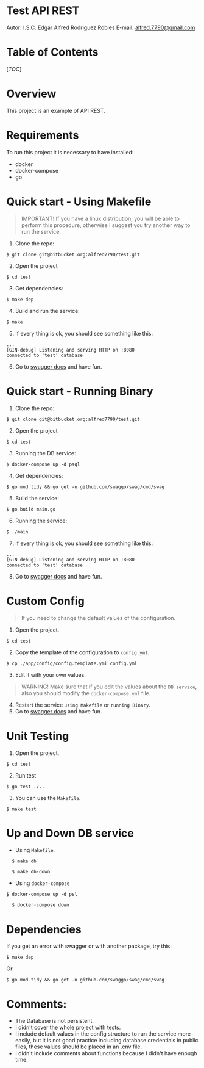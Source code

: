 # Test API REST
Autor: I.S.C. Edgar Alfred Rodriguez Robles
E-mail: alfred.7790@gmail.com

# Table of Contents
[_TOC_]

# Overview
This project is an example of API REST.

# Requirements
To run this project it is necessary to have installed:
- docker
- docker-compose
- go

# Quick start - Using Makefile
> IMPORTANT! If you have a linux distribution, you will be able to perform this procedure, otherwise I suggest you try another way to run the service.
1. Clone the repo:
```shell
$ git clone git@bitbucket.org:alfred7790/test.git
```
2. Open the project
```shell
$ cd test
```
3. Get dependencies:
```shell
$ make dep
```
4. Build and run the service:
```shell
$ make
```
5. If every thing is ok, you should see something like this:
```shell
...
[GIN-debug] Listening and serving HTTP on :8080
connected to 'test' database
```
6. Go to [swagger docs](http:localhost:8080/v1/swagger/index.html) and have fun.

# Quick start - Running Binary
1. Clone the repo:
```shell
$ git clone git@bitbucket.org:alfred7790/test.git
```
2. Open the project
```shell
$ cd test
```
3. Running the DB service:
```shell
$ docker-compose up -d psql
```
4. Get dependencies:
```shell
$ go mod tidy && go get -u github.com/swaggo/swag/cmd/swag
```
5. Build the service:
```shell
$ go build main.go
```
6. Running the service:
```shell
$ ./main
```
7. If every thing is ok, you should see something like this:
```shell
...
[GIN-debug] Listening and serving HTTP on :8080
connected to 'test' database
```
8. Go to [swagger docs](http:localhost:8080/v1/swagger/index.html) and have fun.

# Custom Config
> If you need to change the default values of the configuration.
1. Open the project.
```shell
$ cd test
```
2. Copy the template of the configuration to `config.yml`.
```shell
$ cp ./app/config/config.template.yml config.yml
```
3. Edit it with your own values.
> WARNING! Make sure that if you edit the values about the `DB service`, also you should modify the `docker-compose.yml` file.
4. Restart the service `using Makefile` or `running Binary`.
5. Go to [swagger docs](http:localhost:8080/v1/swagger/index.html) and have fun.

# Unit Testing
1. Open the project.
```shell
$ cd test
```
2. Run test
```shell
$ go test ./...
```
3. You can use the `Makefile`.
```shell
$ make test
```
# Up and Down DB service
- Using `Makefile`.
```shell
  $ make db
```
```shell
  $ make db-down
```
- Using `docker-compose`
```shell
$ docker-compose up -d psl
```
```shell
  $ docker-compose down
```

# Dependencies
If you get an error with swagger or with another package, try this:
```shell
$ make dep
```
Or
```shell
$ go mod tidy && go get -u github.com/swaggo/swag/cmd/swag
```

# Comments:
- The Database is not persistent.
- I didn't cover the whole project with tests.
- I include default values in the config structure to run the service more easily,
  but it is not good practice including database credentials in public files, 
  these values should be placed in an .env file.
- I didn't include comments about functions because I didn't have enough time.